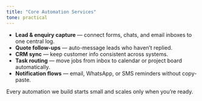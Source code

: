 ```yaml
---
title: "Core Automation Services"
tone: practical
---
```

- **Lead & enquiry capture** — connect forms, chats, and email inboxes to one central log.
- **Quote follow-ups** — auto-message leads who haven’t replied.
- **CRM sync** — keep customer info consistent across systems.
- **Task routing** — move jobs from inbox to calendar or project board automatically.
- **Notification flows** — email, WhatsApp, or SMS reminders without copy-paste.

Every automation we build starts small and scales only when you’re ready.
